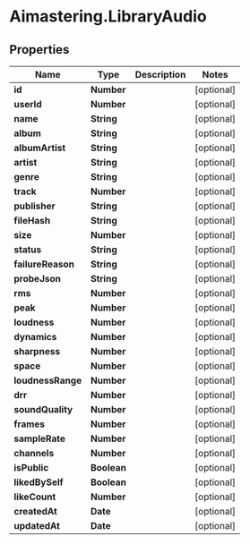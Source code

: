 # Aimastering.LibraryAudio

## Properties
Name | Type | Description | Notes
------------ | ------------- | ------------- | -------------
**id** | **Number** |  | [optional] 
**userId** | **Number** |  | [optional] 
**name** | **String** |  | [optional] 
**album** | **String** |  | [optional] 
**albumArtist** | **String** |  | [optional] 
**artist** | **String** |  | [optional] 
**genre** | **String** |  | [optional] 
**track** | **Number** |  | [optional] 
**publisher** | **String** |  | [optional] 
**fileHash** | **String** |  | [optional] 
**size** | **Number** |  | [optional] 
**status** | **String** |  | [optional] 
**failureReason** | **String** |  | [optional] 
**probeJson** | **String** |  | [optional] 
**rms** | **Number** |  | [optional] 
**peak** | **Number** |  | [optional] 
**loudness** | **Number** |  | [optional] 
**dynamics** | **Number** |  | [optional] 
**sharpness** | **Number** |  | [optional] 
**space** | **Number** |  | [optional] 
**loudnessRange** | **Number** |  | [optional] 
**drr** | **Number** |  | [optional] 
**soundQuality** | **Number** |  | [optional] 
**frames** | **Number** |  | [optional] 
**sampleRate** | **Number** |  | [optional] 
**channels** | **Number** |  | [optional] 
**isPublic** | **Boolean** |  | [optional] 
**likedBySelf** | **Boolean** |  | [optional] 
**likeCount** | **Number** |  | [optional] 
**createdAt** | **Date** |  | [optional] 
**updatedAt** | **Date** |  | [optional] 



